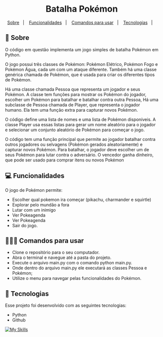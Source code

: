 <h1 align="center"> Batalha Pokémon </h1>

<p align="center">
  <a href="#-sobre">Sobre</a>&nbsp;&nbsp;&nbsp;|&nbsp;&nbsp;&nbsp;
  <a href="#-Funcionalidades">Funcionalidades</a>&nbsp;&nbsp;&nbsp;|&nbsp;&nbsp;&nbsp;
  <a href="#-Comandos para usar">Comandos para usar</a>&nbsp;&nbsp;&nbsp;|&nbsp;&nbsp;&nbsp;
  <a href="#-tecnologias">Tecnologias</a>&nbsp;&nbsp;&nbsp;|&nbsp;&nbsp;&nbsp;
</p>


## 📌 Sobre

<p align="justify">
O código em questão implementa um jogo simples de batalha Pokémon em Python.

O jogo possui três classes de Pokémon: Pokémon Elétrico, Pokémon Fogo e Pokémon Água, cada um com um ataque diferente. Também há uma classe genérica chamada de Pokémon, que é usada para criar os diferentes tipos de Pokémon.

Há uma classe chamada Pessoa que representa um jogador e seus Pokémon. A classe tem funções para mostrar os Pokémon do jogador, escolher um Pokémon para batalhar e batalhar contra outra Pessoa, Há uma subclasse de Pessoa chamada de Player, que representa o jogador humano. Ela tem uma função extra para capturar novos Pokémon.

O código define uma lista de nomes e uma lista de Pokémon disponíveis. A classe Player usa essas listas para gerar um nome aleatório para o jogador e selecionar um conjunto aleatório de Pokémon para começar o jogo.

O código tem uma função principal que permite ao jogador batalhar contra outros jogadores ou selvagens (Pokémon gerados aleatoriamente) e capturar novos Pokémon. Para batalhar, o jogador deve escolher um de seus Pokémon para lutar contra o adversário. O vencedor ganha dinheiro, que pode ser usado para comprar itens ou novos Pokémon
<p align="justify">
  

## 💻 Funcionalidades
 
O jogo de Pokémon permite:

* Escolher qual pokemon ira começar (pikachu, charmander e squirtle) 
* Explorar pelo mundão a fora
* Lutar com um inimigo
* Ver Pokeagenda
* Ver Pokeagenda
* Sair do jogo. 

## 👩🏻‍💻 Comandos para usar
* Clone o repositório para o seu computador.
* Abra o terminal e navegue até a pasta do projeto.
* Execute o arquivo main.py com o comando python main.py.
* Onde dentro do arquivo main.py ele executará as classes Pessoa e Pokémon; 
* Utilize o menu para navegar pelas funcionalidades do Pokémon.
	

## 🚀 Tecnologias

Esse projeto foi desenvolvido com as seguintes tecnologias:

- Python
- Github

[![My Skills](https://skillicons.dev/icons?i=py,github)](https://skillicons.dev)
